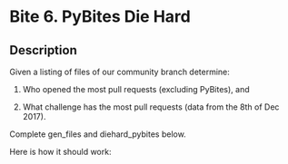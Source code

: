 # Bite 6. PyBites Die Hard 

## Description

Given a listing of files of our community branch determine:

1. Who opened the most pull requests (excluding PyBites), and

2. What challenge has the most pull requests (data from the 8th of Dec 2017).

Complete gen_files and diehard_pybites below.

Here is how it should work: